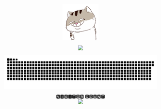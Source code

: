 <p align="center">
    <img src="https://github.com/OracleBrain/OracleBrain/blob/main/wth-smile.gif?raw=true" width="120" height="120" alt="Description of the image">
        </a>
</p>



<p align="center">
  <a href="https://github.com/johannSo">
    <img src="[https://readme-typing-svg.demolab.com/?font=&pause=1000&color=1AF718&width=435&lines=Linux;Python;Bash]" />
  </a>
</p>


  <a href="https://github.com/johannSo">
    <img src="https://raw.githubusercontent.com/johannSo/johannSo/output/github-contribution-grid-snake-dark.svg" />
  </a>





<p align="center"> 
 🆅🅸🆂🅸🆃🅾🆁 🅲🅾🆄🅽🆃<br>
  <img src="https://profile-counter.glitch.me/johannSo/count.svg"/>
